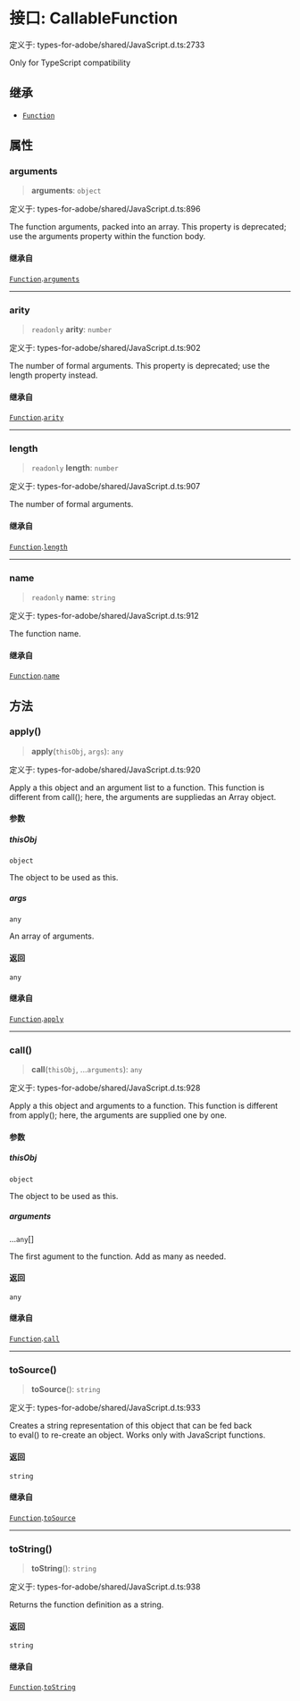 # 接口: CallableFunction

定义于: types-for-adobe/shared/JavaScript.d.ts:2733

Only for TypeScript compatibility

## 继承

- [`Function`](Function.md)

## 属性

### arguments

> **arguments**: `object`

定义于: types-for-adobe/shared/JavaScript.d.ts:896

The function arguments, packed into an array.
This property is deprecated; use the arguments property within the function body.

#### 继承自

[`Function`](Function.md).[`arguments`](Function.md#arguments)

***

### arity

> `readonly` **arity**: `number`

定义于: types-for-adobe/shared/JavaScript.d.ts:902

The number of formal arguments.
This property is deprecated; use the length property instead.

#### 继承自

[`Function`](Function.md).[`arity`](Function.md#arity)

***

### length

> `readonly` **length**: `number`

定义于: types-for-adobe/shared/JavaScript.d.ts:907

The number of formal arguments.

#### 继承自

[`Function`](Function.md).[`length`](Function.md#length)

***

### name

> `readonly` **name**: `string`

定义于: types-for-adobe/shared/JavaScript.d.ts:912

The function name.

#### 继承自

[`Function`](Function.md).[`name`](Function.md#name)

## 方法

### apply()

> **apply**(`thisObj`, `args`): `any`

定义于: types-for-adobe/shared/JavaScript.d.ts:920

Apply a this object and an argument list to a function.
This function is different from call(); here, the arguments are suppliedas an Array object.

#### 参数

##### thisObj

`object`

The object to be used as this.

##### args

`any`

An array of arguments.

#### 返回

`any`

#### 继承自

[`Function`](Function.md).[`apply`](Function.md#apply)

***

### call()

> **call**(`thisObj`, ...`arguments`): `any`

定义于: types-for-adobe/shared/JavaScript.d.ts:928

Apply a this object and arguments to a function.
This function is different from apply(); here, the arguments are supplied one by one.

#### 参数

##### thisObj

`object`

The object to be used as this.

##### arguments

...`any`[]

The first agument to the function. Add as many as needed.

#### 返回

`any`

#### 继承自

[`Function`](Function.md).[`call`](Function.md#call)

***

### toSource()

> **toSource**(): `string`

定义于: types-for-adobe/shared/JavaScript.d.ts:933

Creates a string representation of this object that can be fed back to eval() to re-create an object. Works only with JavaScript functions.

#### 返回

`string`

#### 继承自

[`Function`](Function.md).[`toSource`](Function.md#tosource)

***

### toString()

> **toString**(): `string`

定义于: types-for-adobe/shared/JavaScript.d.ts:938

Returns the function definition as a string.

#### 返回

`string`

#### 继承自

[`Function`](Function.md).[`toString`](Function.md#tostring)

